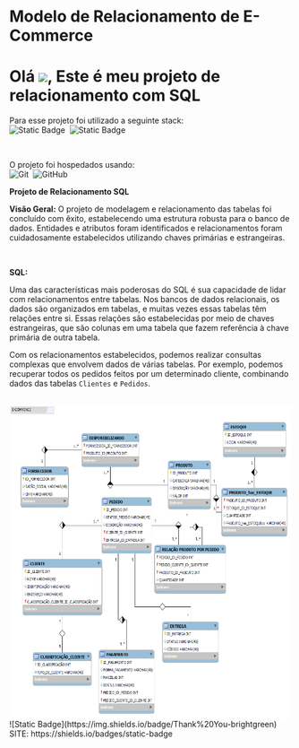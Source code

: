 # Modelo de Relacionamento de E-Commerce 


<h1 align="left">Olá <img src="https://raw.githubusercontent.com/kaueMarques/kaueMarques/master/hi.gif" height="30px">, Este é meu projeto de relacionamento com SQL</h1>

Para esse projeto foi utilizado a seguinte stack: <br>
![Static Badge](https://img.shields.io/badge/SQL-brightgreen)&nbsp;
![Static Badge](https://img.shields.io/badge/MySQL-Workbanch-green)&nbsp;


<br>

O projeto foi hospedados usando:<br>
![Git](https://img.shields.io/badge/-Git-05122A?style=flat&logo=git)&nbsp;
![GitHub](https://img.shields.io/badge/-GitHub-05122A?style=flat&logo=github)&nbsp;
<br>

**Projeto de Relacionamento SQL**

**Visão Geral:**
O projeto de modelagem e relacionamento das tabelas foi concluído com êxito, estabelecendo uma estrutura robusta para o banco de dados. Entidades e atributos foram identificados e relacionamentos
foram cuidadosamente estabelecidos utilizando chaves primárias e estrangeiras.

<br>

**SQL:**

Uma das características mais poderosas do SQL é sua capacidade de lidar com relacionamentos entre tabelas. Nos bancos de dados relacionais, os dados são organizados em tabelas, e muitas vezes essas tabelas têm relações entre si.
Essas relações são estabelecidas por meio de chaves estrangeiras, que são colunas em uma tabela que fazem referência à chave primária de outra tabela.

Com os relacionamentos estabelecidos, podemos realizar consultas complexas que envolvem dados de várias tabelas. Por exemplo, podemos recuperar todos os pedidos feitos por um determinado cliente,
combinando dados das tabelas `Clientes` e `Pedidos`.


<br>
<img align="right" height="560em" src="E-COMMERCE.png">

<br>
<br>
![Static Badge](https://img.shields.io/badge/Thank%20You-brightgreen)
<br>
SITE: https://shields.io/badges/static-badge

